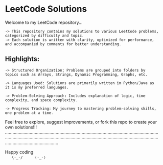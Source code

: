 # LeetCode Solutions 

Welcome to my LeetCode repository...

    -> This repository contains my solutions to various LeetCode problems, categorized by difficulty and topic. 
    -> Each solution is written with clarity, optimized for performance, and accompanied by comments for better understanding.  

## Highlights:  
    -> Structured Organization: Problems are grouped into folders by topics such as Arrays, Strings, Dynamic Programming, Graphs, etc.
    
    -> Languages Used: Solutions are primarily written in Python/Java as it is my preferred languages.
    
    -> Problem-Solving Approach: Includes explanation of logic, time complexity, and space complexity.
    
    -> Progress Tracking: My journey to mastering problem-solving skills, one problem at a time.

Feel free to explore, suggest improvements, or fork this repo to create your own solutions!!!
...................................................................................................................................................................................................................................................................................................

Happy coding       
        ```    \-_-/   ``` 
        ```    (-_-)   ```
